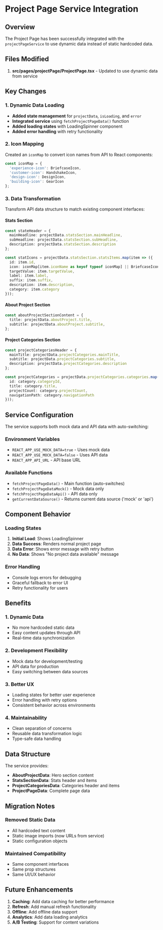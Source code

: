 # Project Page Service Integration

## Overview
The Project Page has been successfully integrated with the `projectPageService` to use dynamic data instead of static hardcoded data.

## Files Modified
1. **src/pages/projectPage/ProjectPage.tsx** - Updated to use dynamic data from service

## Key Changes

### 1. Dynamic Data Loading
- **Added state management** for `projectData`, `isLoading`, and `error`
- **Integrated service** using `fetchProjectPageData()` function
- **Added loading states** with LoadingSpinner component
- **Added error handling** with retry functionality

### 2. Icon Mapping
Created an `iconMap` to convert icon names from API to React components:
```typescript
const iconMap = {
  'experience-icon': BriefcaseIcon,
  'customer-icon': HandshakeIcon,
  'design-icon': DesignIcon,
  'building-icon': GearIcon
};
```

### 3. Data Transformation
Transform API data structure to match existing component interfaces:

#### Stats Section
```typescript
const stateHeader = {
  mainHeadline: projectData.statsSection.mainHeadline,
  subHeadline: projectData.statsSection.subHeadline,
  description: projectData.statsSection.description
};

const statIcons = projectData.statsSection.statsItems.map(item => ({
  id: item.id,
  icon: iconMap[item.iconName as keyof typeof iconMap] || BriefcaseIcon,
  targetValue: item.targetValue,
  label: item.label,
  suffix: item.suffix,
  description: item.description,
  category: item.category
}));
```

#### About Project Section
```typescript
const aboutProjectSectionContent = {
  title: projectData.aboutProject.title,
  subtitle: projectData.aboutProject.subtitle,
};
```

#### Project Categories Section
```typescript
const projectCategoriesHeader = {
  mainTitle: projectData.projectCategories.mainTitle,
  subtitle: projectData.projectCategories.subtitle,
  description: projectData.projectCategories.description
};

const projectCategories = projectData.projectCategories.categories.map(category => ({
  id: category.categoryId,
  title: category.title,
  projectCount: category.projectCount,
  navigationPath: category.navigationPath
}));
```

## Service Configuration

The service supports both mock data and API data with auto-switching:

### Environment Variables
- `REACT_APP_USE_MOCK_DATA=true` - Uses mock data
- `REACT_APP_USE_MOCK_DATA=false` - Uses API data
- `REACT_APP_API_URL` - API base URL

### Available Functions
- `fetchProjectPageData()` - Main function (auto-switches)
- `fetchProjectPageDataMock()` - Mock data only
- `fetchProjectPageDataApi()` - API data only
- `getCurrentDataSource()` - Returns current data source ('mock' or 'api')

## Component Behavior

### Loading States
1. **Initial Load**: Shows LoadingSpinner
2. **Data Success**: Renders normal project page
3. **Data Error**: Shows error message with retry button
4. **No Data**: Shows "No project data available" message

### Error Handling
- Console logs errors for debugging
- Graceful fallback to error UI
- Retry functionality for users

## Benefits

### 1. Dynamic Data
- No more hardcoded static data
- Easy content updates through API
- Real-time data synchronization

### 2. Development Flexibility
- Mock data for development/testing
- API data for production
- Easy switching between data sources

### 3. Better UX
- Loading states for better user experience
- Error handling with retry options
- Consistent behavior across environments

### 4. Maintainability
- Clean separation of concerns
- Reusable data transformation logic
- Type-safe data handling

## Data Structure

The service provides:
- **AboutProjectData**: Hero section content
- **StatsSectionData**: Stats header and items
- **ProjectCategoriesData**: Categories header and items
- **ProjectPageData**: Complete page data

## Migration Notes

### Removed Static Data
- All hardcoded text content
- Static image imports (now URLs from service)
- Static configuration objects

### Maintained Compatibility
- Same component interfaces
- Same prop structures
- Same UI/UX behavior

## Future Enhancements

1. **Caching**: Add data caching for better performance
2. **Refresh**: Add manual refresh functionality
3. **Offline**: Add offline data support
4. **Analytics**: Add data loading analytics
5. **A/B Testing**: Support for content variations 